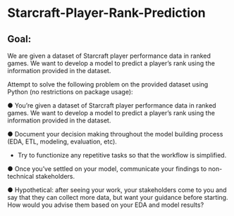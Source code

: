 # Starcraft-Player-Rank-Prediction

## Goal: 
We are given a dataset of Starcraft player performance data in ranked games. We want to develop a model to predict a player’s rank using the information provided in the dataset.

Attempt to solve the following problem on the provided dataset using Python (no restrictions on package usage):

● You’re given a dataset of Starcraft player performance data in ranked games. We want to develop a model to predict a player’s rank using the information provided in the dataset.

● Document your decision making throughout the model building process (EDA, ETL, modeling, evaluation, etc).
 - Try to functionize any repetitive tasks so that the workflow is simplified.
 
● Once you’ve settled on your model, communicate your findings to non-technical stakeholders.

● Hypothetical: after seeing your work, your stakeholders come to you and say that they can collect more data, but want your guidance before starting. How would you advise them based on your EDA and model results?
